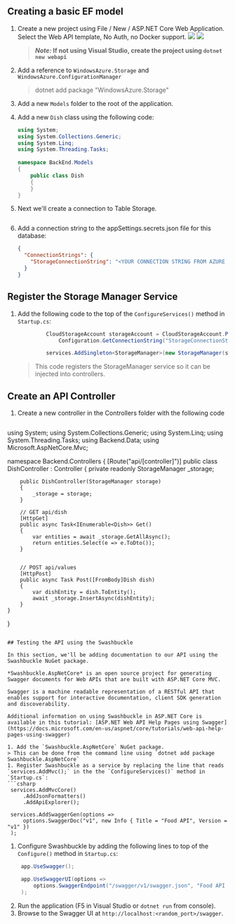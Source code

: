## Creating a basic EF model

1. Create a new project using File / New / ASP.NET Core Web Application. Select the Web API template, No Auth, no Docker support.
   ![](images/new-project.png)
   ![](images/new-web-api-settings.png)
   > ***Note:* If not using Visual Studio, create the project using `dotnet new webapi`**

1. Add a reference to `WindowsAzure.Storage` and `WindowsAzure.ConfigurationManager`
	> dotnet add package "WindowsAzure.Storage"

1. Add a new `Models` folder to the root of the application.

1. Add a new `Dish` class using the following code:
    ```csharp
    using System;
    using System.Collections.Generic;
    using System.Linq;
    using System.Threading.Tasks;
  
    namespace BackEnd.Models
    {
        public class Dish
        {
        }
    }
    ``` 
1. Next we'll create a connection to Table Storage.
    ```csharp
    ```
1. Add a connection string to the appSettings.secrets.json file for this database:

   ```json
   {
     "ConnectionStrings": {
       "StorageConnectionString": "<YOUR CONNECTION STRING FROM AZURE PORTAL>"
     }
   }
   ```

## Register the Storage Manager Service
1. Add the following code to the top of the `ConfigureServices()` method in `Startup.cs`:
   ```csharp
            CloudStorageAccount storageAccount = CloudStorageAccount.Parse(
                Configuration.GetConnectionString("StorageConnectionString"));

            services.AddSingleton<StorageManager>(new StorageManager(storageAccount));
   ```
   >This code registers the StorageManager service so it can be injected into controllers.


## Create an API Controller 
1. Create a new controller in the Controllers folder with the following code
   ```csharp
using System;
using System.Collections.Generic;
using System.Linq;
using System.Threading.Tasks;
using Backend.Data;
using Microsoft.AspNetCore.Mvc;

namespace Backend.Controllers
{
    [Route("api/[controller]")]
    public class DishController : Controller
    {
        private readonly StorageManager _storage;

        public DishController(StorageManager storage)
        {
            _storage = storage;
        }

        // GET api/dish
        [HttpGet]
        public async Task<IEnumerable<Dish>> Get()
        {
            var entities = await _storage.GetAllAsync();
            return entities.Select(e => e.ToDto());
        }


        // POST api/values
        [HttpPost]
        public async Task Post([FromBody]Dish dish)
        {
            var dishEntity = dish.ToEntity();
            await _storage.InsertAsync(dishEntity);
        }
    }
}
   ```

## Testing the API using the Swashbuckle

In this section, we'll be adding documentation to our API using the Swashbuckle NuGet package.

*Swashbuckle.AspNetCore* is an open source project for generating Swagger documents for Web APIs that are built with ASP.NET Core MVC.

Swagger is a machine readable representation of a RESTful API that enables support for interactive documentation, client SDK generation and discoverability.

Additional information on using Swashbuckle in ASP.NET Core is available in this tutorial: [ASP.NET Web API Help Pages using Swagger](https://docs.microsoft.com/en-us/aspnet/core/tutorials/web-api-help-pages-using-swagger)

1. Add the `Swashbuckle.AspNetCore` NuGet package.
   > This can be done from the command line using `dotnet add package Swashbuckle.AspNetCore`
1. Register Swashbuckle as a service by replacing the line that reads `services.AddMvc();` in the the `ConfigureServices()` method in `Startup.cs`:
   ```csharp
    services.AddMvcCore()
        .AddJsonFormatters()
        .AddApiExplorer();

    services.AddSwaggerGen(options =>
        options.SwaggerDoc("v1", new Info { Title = "Food API", Version = "v1" })
    );
   ```
1. Configure Swashbuckle by adding the following lines to top of the `Configure()` method in `Startup.cs`:
   ```csharp
    app.UseSwagger();

    app.UseSwaggerUI(options =>
        options.SwaggerEndpoint("/swagger/v1/swagger.json", "Food API v1")
    );
   ```
1. Run the application (F5 in Visual Studio or `dotnet run` from console). 
1. Browse to the Swagger UI at `http://localhost:<random_port>/swagger`. 
